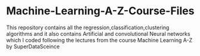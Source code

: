 # Machine-Learning-A-Z-Course-Files
This repository contains all the regression,classification,clustering algorithms and it also contains Artificial and convolutional Neural networks which I coded following the lectures from the course Machine Learning A-Z by SuperDataSceince
